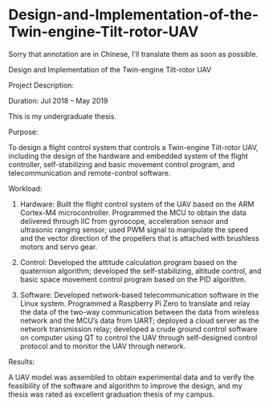 # Design-and-Implementation-of-the-Twin-engine-Tilt-rotor-UAV

Sorry that annotation are in Chinese, I'll translate them as soon as possible.

Design and Implementation of the Twin-engine Tilt-rotor UAV

Project Description:

  Duration: Jul 2018 – May 2019

  This is my undergraduate thesis.

Purpose:

To design a flight control system that controls a Twin-engine Tilt-rotor UAV, including the design of the hardware and embedded system of the flight controller, self-stabilizing and basic movement control program, and telecommunication and remote-control software.

Workload:

1. Hardware: Built the flight control system of the UAV based on the ARM Cortex-M4 microcontroller. Programmed the MCU to obtain the data delivered through IIC from gyroscope, acceleration sensor and ultrasonic ranging sensor; used PWM signal to manipulate the speed and the vector direction of the propellers that is attached with brushless motors and servo gear.

2. Control: Developed the attitude calculation program based on the quaternion algorithm; developed the self-stabilizing, altitude control, and basic space movement control program based on the PID algorithm.

3. Software: Developed network-based telecommunication software in the Linux system. Programmed a Raspberry Pi Zero to translate and relay the data of the two-way communication between the data from wireless network and the MCU’s data from UART; deployed a cloud server as the network transmission relay; developed a crude ground control software on computer using QT to control the UAV through self-designed control protocol and to monitor the UAV through network.

Results:

A UAV model was assembled to obtain experimental data and to verify the feasibility of the software and algorithm to improve the design, and my thesis was rated as excellent graduation thesis of my campus.
